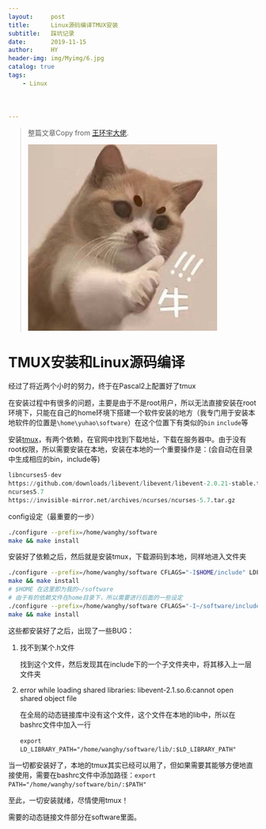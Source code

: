 ```yaml
---
layout:     post
title:      Linux源码编译TMUX安装
subtitle:   踩坑记录
date:       2019-11-15
author:     HY
header-img: img/Myimg/6.jpg
catalog: true
tags:
    - Linux



---
```


> 整篇文章Copy from [王环宇大佬](http://www.lamda.nju.edu.cn/wanghy/).
>
> ![宇哥NIUBI](../img/Myimg/emoji_1.jpg)



# TMUX安装和Linux源码编译



经过了将近两个小时的努力，终于在Pascal2上配置好了tmux

在安装过程中有很多的问题，主要是由于不是root用户，所以无法直接安装在root环境下，只能在自己的home环境下搭建一个软件安装的地方（我专门用于安装本地软件的位置是`\home\yuhao\software`）在这个位置下有类似的`bin` `include`等

安装[tmux](https://github.com/tmux/tmux)，有两个依赖，在官网中找到下载地址，下载在服务器中。由于没有root权限，所以需要安装在本地，安装在本地的一个重要操作是：(会自动在目录中生成相应的bin，include等)

```python
libncurses5-dev
https://github.com/downloads/libevent/libevent/libevent-2.0.21-stable.tar.gz
ncurses5.7
https://invisible-mirror.net/archives/ncurses/ncurses-5.7.tar.gz
```

config设定（最重要的一步）

```bash
./configure --prefix=/home/wanghy/software
make && make install
```

安装好了依赖之后，然后就是安装tmux，下载源码到本地，同样地进入文件夹

```bash
./configure --prefix=/home/wanghy/software CFLAGS="-I$HOME/include" LDFLAGS="-L$HOME/lib"
make && make install
# $HOME 在这里即为我的~/software
# 由于有的依赖文件在home目录下，所以需要进行后面的一些设定
./configure --prefix=/home/wanghy/software CFLAGS="-I~/software/include" LDFLAGS="-L~/software/lib"
make && make install
```

这些都安装好了之后，出现了一些BUG：

1. 找不到某个.h文件

    找到这个文件，然后发现其在include下的一个子文件夹中，将其移入上一层文件夹

2. error while loading shared libraries: libevent-2.1.so.6:cannot open shared object file

    在全局的动态链接库中没有这个文件，这个文件在本地的lib中，所以在bashrc文件中加入一行

    `export LD_LIBRARY_PATH="/home/wanghy/software/lib/:$LD_LIBRARY_PATH"`

当一切都安装好了，本地的tmux其实已经可以用了，但如果需要其能够方便地直接使用，需要在bashrc文件中添加路径：`export PATH="/home/wanghy/software/bin/:$PATH"`

至此，一切安装就绪，尽情使用tmux！

需要的动态链接文件部分在software里面。